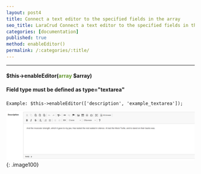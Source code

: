 ```yaml
---
layout: post4
title: Connect a text editor to the specified fields in the array
seo_title: LaraCrud Connect a text editor to the specified fields in the array
categories: [documentation]
published: true
method: enableEditor()
permalink: /:categories/:title/
---
```


---

#### $this->enableEditor(<span style="color: #693">array</span> $array)

#### Field type must be defined as type="textarea"

`
Example:
$this->enableEditor(['description', 'example_textarea']);
`

![](../../images/editor.png){: .image100}

